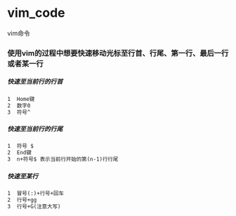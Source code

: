 # vim_code
vim命令


### 使用vim的过程中想要快速移动光标至行首、行尾、第一行、最后一行或者某一行

##### 快速至当前行的行首

```html
1  Home键
2  数字0
3  符号^
```

##### 快速至当前行的行尾

```html
1  符号 $
2  End键
3  n+符号$ 表示当前行开始的第(n-1)行行尾
```

##### 快速至某行

```html
1  冒号(:)+行号+回车
2  行号+gg
3  行号+G(注意大写)
```



